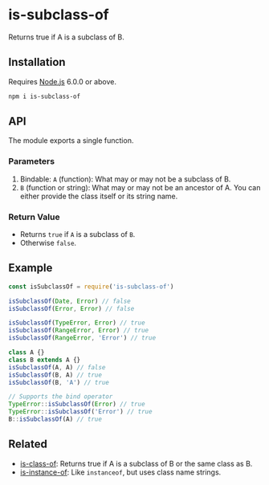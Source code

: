 # is-subclass-of

Returns true if A is a subclass of B.

## Installation

Requires [Node.js](https://nodejs.org/) 6.0.0 or above.

```bash
npm i is-subclass-of
```

## API

The module exports a single function.

### Parameters

1. Bindable: `A` (function): What may or may not be a subclass of B.
2. `B` (function or string): What may or may not be an ancestor of A. You can either provide the class itself or its string name.

### Return Value

* Returns `true` if `A` is a subclass of `B`.
* Otherwise `false`.

## Example

```javascript
const isSubclassOf = require('is-subclass-of')

isSubclassOf(Date, Error) // false
isSubclassOf(Error, Error) // false

isSubclassOf(TypeError, Error) // true
isSubclassOf(RangeError, Error) // true
isSubclassOf(RangeError, 'Error') // true

class A {}
class B extends A {}
isSubclassOf(A, A) // false
isSubclassOf(B, A) // true
isSubclassOf(B, 'A') // true

// Supports the bind operator
TypeError::isSubclassOf(Error) // true
TypeError::isSubclassOf('Error') // true
B::isSubclassOf(A) // true
```

## Related

* [is-class-of](https://github.com/lamansky/is-class-of): Returns true if A is a subclass of B or the same class as B.
* [is-instance-of](https://github.com/lamansky/is-instance-of): Like `instanceof`, but uses class name strings.
